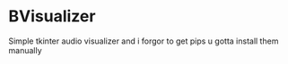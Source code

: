 # BVisualizer
Simple tkinter audio visualizer
and i forgor to get pips u gotta install them manually
